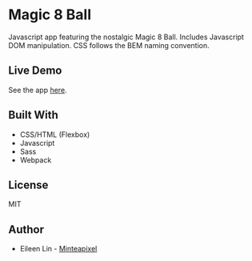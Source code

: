 # Magic 8 Ball
Javascript app featuring the nostalgic Magic 8 Ball. Includes Javascript DOM manipulation. CSS follows the BEM naming convention.

## Live Demo
See the app [here](https://google.com/).

## Built With
- CSS/HTML (Flexbox)
- Javascript
- Sass
- Webpack

## License
MIT

## Author
* Eileen Lin - [Minteapixel](https://github.com/minteapixel/)